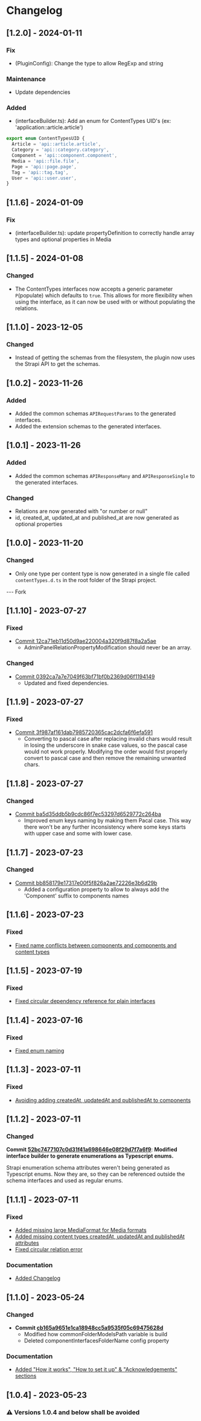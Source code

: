 # Changelog

## [1.2.0] - 2024-01-11
### Fix
 - (PluginConfig): Change the type to allow RegExp and string  
### Maintenance  
 - Update dependencies
### Added  
 - (interfaceBuilder.ts): Add an enum for ContentTypes UID's (ex: 'application::article.article')
```typescript
export enum ContentTypesUID {
  Article = 'api::article.article',
  Category = 'api::category.category',
  Component = 'api::component.component',
  Media = 'api::file.file',
  Page = 'api::page.page',
  Tag = 'api::tag.tag',
  User = 'api::user.user',
}
```

## [1.1.6] - 2024-01-09
### Fix
 - (interfaceBuilder.ts): update propertyDefinition to correctly handle array types and optional properties in Media

## [1.1.5] - 2024-01-08
### Changed
 - The ContentTypes interfaces now accepts a generic parameter `P`(populate) which defaults to `true`. This allows for more flexibility when using the interface, as it can now be used with or without populating the relations. 

## [1.1.0] - 2023-12-05
### Changed
 - Instead of getting the schemas from the filesystem, the plugin now uses the Strapi API to get the schemas.

## [1.0.2] - 2023-11-26
### Added
 - Added the common schemas `APIRequestParams` to the generated interfaces.
 - Added the extension schemas to the generated interfaces.


## [1.0.1] - 2023-11-26
### Added
 - Added the common schemas `APIResponseMany` and `APIResponseSingle` to the generated interfaces.

### Changed
 - Relations are now generated with "or number or null"
 - id, created_at, updated_at and published_at are now generated as optional properties

## [1.0.0] - 2023-11-20
### Changed
- Only one type per content type is now generated in a single file called `contentTypes.d.ts` in the root folder of the Strapi project.

--- Fork

## [1.1.10] - 2023-07-27
### Fixed
- [Commit 12ca71eb11d50d9ae220004a320f9d87f8a2a5ae](https://github.com/mancku/strapi-plugin-schemas-to-ts/commit/12ca71eb11d50d9ae220004a320f9d87f8a2a5ae)
  - AdminPanelRelationPropertyModification should never be an array.

### Changed
- [Commit 0392ca7a7e7049f63bf71bf0b2369d06f1194149](https://github.com/mancku/strapi-plugin-schemas-to-ts/commit/0392ca7a7e7049f63bf71bf0b2369d06f1194149)
  - Updated and fixed dependencies.

## [1.1.9] - 2023-07-27
### Fixed
- [Commit 3f987af161dab7985720365cac2dcfa6f6efa591](https://github.com/mancku/strapi-plugin-schemas-to-ts/commit/3f987af161dab7985720365cac2dcfa6f6efa591)
  - Converting to pascal case after replacing invalid chars would result in losing the underscore in snake case values, so the pascal case would not work properly. Modifying the order would first properly  convert to pascal case and then remove the remaining unwanted chars.

## [1.1.8] - 2023-07-27
### Changed
- [Commit ba5d35ddb5b9cdc86f7ec53297d6529772c264ba](https://github.com/mancku/strapi-plugin-schemas-to-ts/commit/ba5d35ddb5b9cdc86f7ec53297d6529772c264ba)
  - Improved enum keys naming by making them Pacal case. This way there won't be any further inconsistency where some keys starts with upper case and some with lower case.

## [1.1.7] - 2023-07-23
### Changed
- [Commit bb858179e17317e00f5f826a2ae72226e3b6d29b](https://github.com/mancku/strapi-plugin-schemas-to-ts/commit/bb858179e17317e00f5f826a2ae72226e3b6d29b)
  - Added a configuration property to allow to always add the 'Component' suffix to components names

## [1.1.6] - 2023-07-23
### Fixed
- [Fixed name conflicts between components and components and content types](https://github.com/mancku/strapi-plugin-schemas-to-ts/pull/24)

## [1.1.5] - 2023-07-19
### Fixed
- [Fixed circular dependency reference for plain interfaces](https://github.com/mancku/strapi-plugin-schemas-to-ts/pull/21)

## [1.1.4] - 2023-07-16
### Fixed
- [Fixed enum naming](https://github.com/mancku/strapi-plugin-schemas-to-ts/pull/17)

## [1.1.3] - 2023-07-11
### Fixed
- [Avoiding adding createdAt, updatedAt and publishedAt to components](https://github.com/mancku/strapi-plugin-schemas-to-ts/pull/13)

## [1.1.2] - 2023-07-11
### Changed
**Commit [52bc7477107c0d31f41a698646e08f29d7f7a6f9](https://github.com/mancku/strapi-plugin-schemas-to-ts/commit/52bc7477107c0d31f41a698646e08f29d7f7a6f9)**: **Modified interface builder to generate enumerations as Typescript enums.**

Strapi enumeration schema attributes weren't being generated as Typescript enums. Now they are, so they can be referenced outside the schema interfaces and used as regular enums.


## [1.1.1] - 2023-07-11
### Fixed
- [Added missing large MediaFormat for Media formats](https://github.com/mancku/strapi-plugin-schemas-to-ts/pull/3)
- [Added missing content types createdAt, updatedAt and publishedAt attributes](https://github.com/mancku/strapi-plugin-schemas-to-ts/pull/6)
- [Fixed circular relation error](https://github.com/mancku/strapi-plugin-schemas-to-ts/pull/5)
### Documentation
- [Added Changelog](https://github.com/mancku/strapi-plugin-schemas-to-ts/commit/d6ebfcbf2b949681c104d1bbde41d873fe9fb672)

## [1.1.0] - 2023-05-24
### Changed
- **Commit [cb165a9651e1ca18948cc5a9535f05c69475628d](https://github.com/mancku/strapi-plugin-schemas-to-ts/commit/cb165a9651e1ca18948cc5a9535f05c69475628d)**
  - Modified how commonFolderModelsPath variable is build 
  - Deleted componentInterfacesFolderName config property
### Documentation
- [Added "How it works", "How to set it up" & "Acknowledgements" sections](https://github.com/mancku/strapi-plugin-schemas-to-ts/commit/1c0ec7544c07e76527b06fc301982edadc904e07)

## [1.0.4] - 2023-05-23
### ⚠️ Versions 1.0.4 and below shall be avoided
